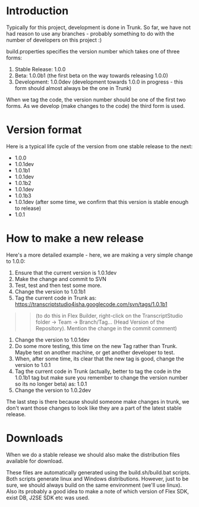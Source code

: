 # Introduction #

Typically for this project, development is done in Trunk. So far, we have not had reason to use any branches - probably something to do with the number of developers on this project :)

build.properties specifies the version number which takes one of three forms:

  1. Stable Release: 1.0.0
  1. Beta: 1.0.0b1 (the first beta on the way towards releasing 1.0.0)
  1. Development: 1.0.0dev (development towards 1.0.0 in progress - this form should almost always be the one in Trunk)

When we tag the code, the version number should be one of the first two forms. As we develop (make changes to the code) the third form is used.

# Version format #

Here is a typical life cycle of the version from one stable release to the next:

  * 1.0.0
  * 1.0.1dev
  * 1.0.1b1
  * 1.0.1dev
  * 1.0.1b2
  * 1.0.1dev
  * 1.0.1b3
  * 1.0.1dev (after some time, we confirm that this version is stable enough to release)
  * 1.0.1

# How to make a new release #

Here's a more detailed example - here, we are making a very simple change to 1.0.0:

  1. Ensure that the current version is 1.0.1dev
  1. Make the change and commit to SVN
  1. Test, test and then test some more.
  1. Change the version to 1.0.1b1
  1. Tag the current code in Trunk as: https://transcriptstudio4isha.googlecode.com/svn/tags/1.0.1b1
> > (to do this in Flex Builder, right-click on the TranscriptStudio folder -> Team -> Branch/Tag... (Head Version of the Repository). Mention the change in the commit comment)
  1. Change the version to 1.0.1dev
  1. Do some more testing, this time on the new Tag rather than Trunk. Maybe test on another machine, or get another developer to test.
  1. When, after some time, its clear that the new tag is good, change the version to 1.0.1
  1. Tag the current code in Trunk (actually, better to tag the code in the 1.0.1b1 tag but make sure you remember to change the version number so its no longer beta) as: 1.0.1
  1. Change the version to 1.0.2dev

The last step is there because should someone make changes in trunk, we don't want those changes to look like they are a part of the latest stable release.

# Downloads #

When we do a stable release we should also make the distribution files available for download.

These files are automatically generated using the build.sh/build.bat scripts. Both scripts generate linux and Windows distributions. However, just to be sure, we should always build on the same environment (we'll use linux). Also its probably a good idea to make a note of which version of Flex SDK, exist DB, J2SE SDK etc was used.
